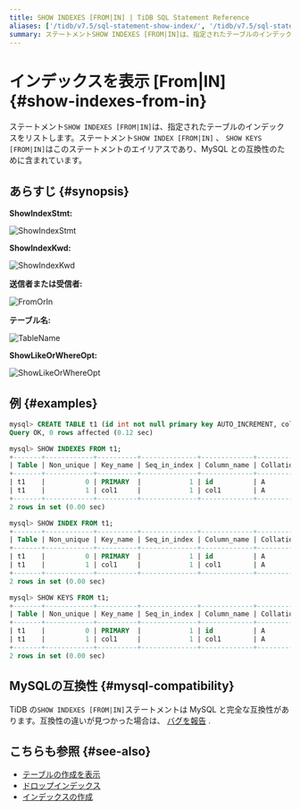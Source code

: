 ```yaml
---
title: SHOW INDEXES [FROM|IN] | TiDB SQL Statement Reference
aliases: ['/tidb/v7.5/sql-statement-show-index/', '/tidb/v7.5/sql-statement-show-keys/']
summary: ステートメントSHOW INDEXES [FROM|IN]は、指定されたテーブルのインデックスをリストします。MySQL との互換性があり、SHOW INDEX [FROM|IN]、SHOW KEYS [FROM|IN]はこのステートメントのエイリアスです。TiDB のSHOW INDEXES [FROM|IN]ステートメントは MySQL と完全な互換性があります。
---
```


# インデックスを表示 [From|IN] {#show-indexes-from-in}

ステートメント`SHOW INDEXES [FROM|IN]`は、指定されたテーブルのインデックスをリストします。ステートメント`SHOW INDEX [FROM|IN]` 、 `SHOW KEYS [FROM|IN]`はこのステートメントのエイリアスであり、MySQL との互換性のために含まれています。

## あらすじ {#synopsis}

**ShowIndexStmt:**

![ShowIndexStmt](https://docs-download.pingcap.com/media/images/docs/sqlgram/ShowIndexStmt.png)

**ShowIndexKwd:**

![ShowIndexKwd](https://docs-download.pingcap.com/media/images/docs/sqlgram/ShowIndexKwd.png)

**送信者または受信者:**

![FromOrIn](https://docs-download.pingcap.com/media/images/docs/sqlgram/FromOrIn.png)

**テーブル名:**

![TableName](https://docs-download.pingcap.com/media/images/docs/sqlgram/TableName.png)

**ShowLikeOrWhereOpt:**

![ShowLikeOrWhereOpt](https://docs-download.pingcap.com/media/images/docs/sqlgram/ShowLikeOrWhereOpt.png)

## 例 {#examples}

```sql
mysql> CREATE TABLE t1 (id int not null primary key AUTO_INCREMENT, col1 INT, INDEX(col1));
Query OK, 0 rows affected (0.12 sec)

mysql> SHOW INDEXES FROM t1;
+-------+------------+----------+--------------+-------------+-----------+-------------+----------+--------+------+------------+---------+---------------+---------+------------+
| Table | Non_unique | Key_name | Seq_in_index | Column_name | Collation | Cardinality | Sub_part | Packed | Null | Index_type | Comment | Index_comment | Visible | Expression |
+-------+------------+----------+--------------+-------------+-----------+-------------+----------+--------+------+------------+---------+---------------+---------+------------+
| t1    |          0 | PRIMARY  |            1 | id          | A         |           0 |     NULL | NULL   |      | BTREE      |         |               | YES     | NULL       |
| t1    |          1 | col1     |            1 | col1        | A         |           0 |     NULL | NULL   | YES  | BTREE      |         |               | YES     | NULL       |
+-------+------------+----------+--------------+-------------+-----------+-------------+----------+--------+------+------------+---------+---------------+---------+------------+
2 rows in set (0.00 sec)

mysql> SHOW INDEX FROM t1;
+-------+------------+----------+--------------+-------------+-----------+-------------+----------+--------+------+------------+---------+---------------+---------+------------+
| Table | Non_unique | Key_name | Seq_in_index | Column_name | Collation | Cardinality | Sub_part | Packed | Null | Index_type | Comment | Index_comment | Visible | Expression |
+-------+------------+----------+--------------+-------------+-----------+-------------+----------+--------+------+------------+---------+---------------+---------+------------+
| t1    |          0 | PRIMARY  |            1 | id          | A         |           0 |     NULL | NULL   |      | BTREE      |         |               | YES     | NULL       |
| t1    |          1 | col1     |            1 | col1        | A         |           0 |     NULL | NULL   | YES  | BTREE      |         |               | YES     | NULL       |
+-------+------------+----------+--------------+-------------+-----------+-------------+----------+--------+------+------------+---------+---------------+---------+------------+
2 rows in set (0.00 sec)

mysql> SHOW KEYS FROM t1;
+-------+------------+----------+--------------+-------------+-----------+-------------+----------+--------+------+------------+---------+---------------+---------+------------+
| Table | Non_unique | Key_name | Seq_in_index | Column_name | Collation | Cardinality | Sub_part | Packed | Null | Index_type | Comment | Index_comment | Visible | Expression |
+-------+------------+----------+--------------+-------------+-----------+-------------+----------+--------+------+------------+---------+---------------+---------+------------+
| t1    |          0 | PRIMARY  |            1 | id          | A         |           0 |     NULL | NULL   |      | BTREE      |         |               | YES     | NULL       |
| t1    |          1 | col1     |            1 | col1        | A         |           0 |     NULL | NULL   | YES  | BTREE      |         |               | YES     | NULL       |
+-------+------------+----------+--------------+-------------+-----------+-------------+----------+--------+------+------------+---------+---------------+---------+------------+
2 rows in set (0.00 sec)
```

## MySQLの互換性 {#mysql-compatibility}

TiDB の`SHOW INDEXES [FROM|IN]`ステートメントは MySQL と完全な互換性があります。互換性の違いが見つかった場合は、 [バグを報告](https://docs.pingcap.com/tidb/stable/support) .

## こちらも参照 {#see-also}

-   [テーブルの作成を表示](/sql-statements/sql-statement-show-create-table.md)
-   [ドロップインデックス](/sql-statements/sql-statement-drop-index.md)
-   [インデックスの作成](/sql-statements/sql-statement-create-index.md)
